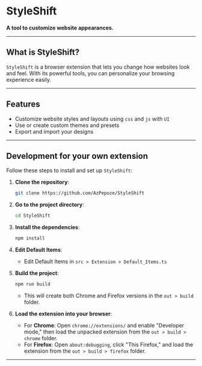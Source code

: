 # StyleShift

**A tool to customize website appearances.**

---

## What is StyleShift?

`StyleShift` is a browser extension that lets you change how websites look and feel. With its powerful tools, you can personalize your browsing experience easily.

---

## Features

-    Customize website styles and layouts using `css` and `js` with `UI`
-    Use or create custom themes and presets
-    Export and import your designs

---

## Development for your own extension

Follow these steps to install and set up `StyleShift`:

1. **Clone the repository**:
     ```bash
     git clone https://github.com/AzPepoze/StyleShift
     ```
2. **Go to the project directory**:
     ```bash
     cd StyleShift
     ```
3. **Install the dependencies**:

     ```bash
     npm install
     ```

4. **Edit Default Items**:

     - Edit Default Items in `src > Extension > Default_Items.ts`

5. **Build the project**:

     ```bash
     npm run build
     ```

     - This will create both Chrome and Firefox versions in the `out > build` folder.

6. **Load the extension into your browser**:
     - For **Chrome**: Open `chrome://extensions/` and enable "Developer mode," then load the unpacked extension from the `out > build > chrome` folder.
     - For **Firefox**: Open `about:debugging`, click "This Firefox," and load the extension from the `out > build > firefox` folder.

---
